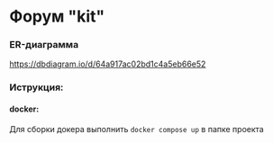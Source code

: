# Форум "kit"

### ER-диаграмма
https://dbdiagram.io/d/64a917ac02bd1c4a5eb66e52

### Иструкция:
#### docker:
Для сборки докера выполнить
`docker compose up` в папке проекта
